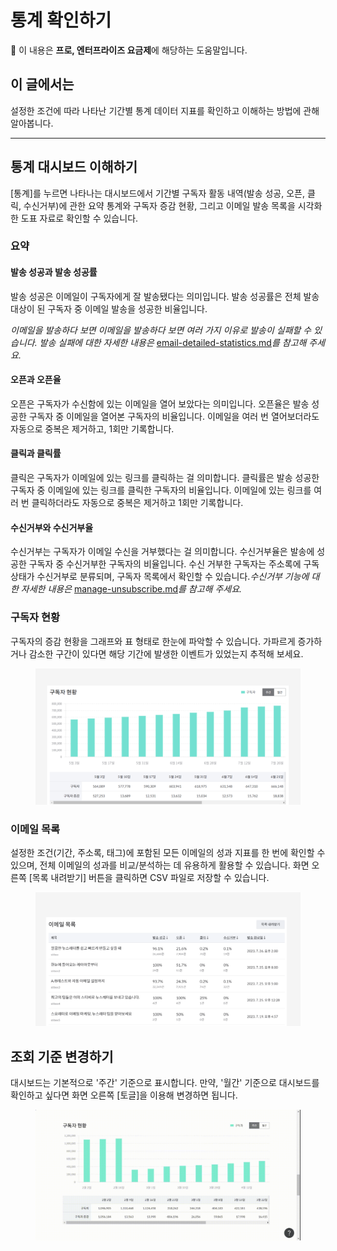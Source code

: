 # 통계 확인하기

💬 이 내용은 **프로, 엔터프라이즈 요금제**에 해당하는 도움말입니다.

## 이 글에서는

설정한 조건에 따라 나타난 기간별 통계 데이터 지표를 확인하고 이해하는 방법에 관해 알아봅니다.

***

## 통계 대시보드 이해하기

\[통계]를 누르면 나타나는 대시보드에서 기간별 구독자 활동 내역(발송 성공, 오픈, 클릭, 수신거부)에 관한 요약 통계와 구독자 증감 현황, 그리고 이메일 발송 목록을 시각화한 도표 자료로 확인할 수 있습니다.

### 요약

#### 발송 성공과 발송 성공률

발송 성공은 이메일이 구독자에게 잘 발송됐다는 의미입니다. 발송 성공률은 전체 발송 대상이 된 구독자 중 이메일 발송을 성공한 비율입니다.&#x20;

_이메일을 발송하다 보면 이메일을 발송하다 보면 여러 가지 이유로 발송이 실패할 수 있습니다. 발송 실패에 대한 자세한 내용은_ [email-detailed-statistics.md](../email/analytics/email-detailed-statistics.md "mention")_를 참고해 주세요._

#### 오픈과 오픈율

오픈은 구독자가 수신함에 있는 이메일을 열어 보았다는 의미입니다. 오픈율은 발송 성공한 구독자 중 이메일을 열어본 구독자의 비율입니다. 이메일을 여러 번 열어보더라도 자동으로 중복은 제거하고, 1회만 기록합니다.

#### 클릭과 클릭률

클릭은 구독자가 이메일에 있는 링크를 클릭하는 걸 의미합니다. 클릭률은 발송 성공한 구독자 중 이메일에 있는 링크를 클릭한 구독자의 비율입니다. 이메일에 있는 링크를 여러 번 클릭하더라도 자동으로 중복은 제거하고 1회만 기록합니다.

#### 수신거부와 수신거부율

수신거부는 구독자가 이메일 수신을 거부했다는 걸 의미합니다. 수신거부율은 발송에 성공한 구독자 중 수신거부한 구독자의 비율입니다. 수신 거부한 구독자는 주소록에 구독 상태가 수신거부로 분류되며, 구독자 목록에서 확인할 수 있습니다._수신거부 기능에 대한 자세한 내용은_ [manage-unsubscribe.md](../list/adding-managing-subscriber/manage-unsubscribe.md "mention")_를 참고해 주세요._



### 구독자 현황  <a href="#id-01h5vvqv027j5kvaw09k7nzyh7" id="id-01h5vvqv027j5kvaw09k7nzyh7"></a>

구독자의 증감 현황을 그래프와 표 형태로 한눈에 파악할 수 있습니다. 가파르게 증가하거나 감소한 구간이 있다면 해당 기간에 발생한 이벤트가 있었는지 추적해 보세요.

<figure><img src="../.gitbook/assets/image (1) (1) (1).png" alt=""><figcaption></figcaption></figure>



### 이메일 목록 <a href="#id-01h5vvsfehk63cbzzwjceebv68" id="id-01h5vvsfehk63cbzzwjceebv68"></a>

설정한 조건(기간, 주소록, 태그)에 포함된 모든 이메일의 성과 지표를 한 번에 확인할 수 있으며, 전체 이메일의 성과를 비교/분석하는 데 유용하게 활용할 수 있습니다. 화면 오른쪽 \[목록 내려받기] 버튼을 클릭하면 CSV 파일로 저장할 수 있습니다.

<figure><img src="../.gitbook/assets/image (1) (1) (1) (1).png" alt=""><figcaption></figcaption></figure>



## 조회 기준 변경하기

대시보드는 기본적으로 '주간' 기준으로 표시합니다. 만약, '월간' 기준으로 대시보드를 확인하고 싶다면 화면 오른쪽 \[토글]을 이용해 변경하면 됩니다.

<figure><img src="../.gitbook/assets/screencast-stibee.com-2024.04.19-16_13_24.gif" alt=""><figcaption></figcaption></figure>
